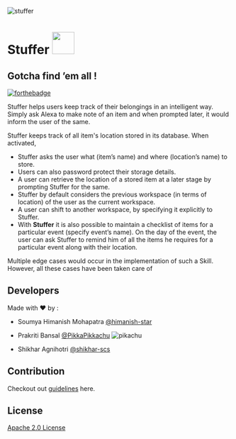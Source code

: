 ![stuffer](https://user-images.githubusercontent.com/25258877/38727027-7dfe57de-3f29-11e8-8f71-1c55b03f5179.png)

# Stuffer <img src="https://user-images.githubusercontent.com/2917613/28090232-861702b0-6683-11e7-8379-1347e01c9411.png" height="50">

## Gotcha find ’em all !
[![forthebadge](https://forthebadge.com/images/badges/made-with-javascript.svg)](https://forthebadge.com)

Stuffer helps users keep track of their belongings in an intelligent way. 
Simply ask Alexa to make note of an item and when prompted later, it would inform the user of the same.

Stuffer keeps track of all item's location stored in its database. When activated, 
  - Stuffer asks the user what (item’s name) and where (location’s name) to store. 
  - Users can also password protect their storage details. 
  - A user can retrieve the location of a stored item at a later stage by prompting Stuffer for the same. 
  - Stuffer by default considers the previous workspace (in terms of location) of the user as the current workspace. 
  - A user can shift to another workspace, by specifying it explicitly to Stuffer. 
  - With **Stuffer** it is also possible to maintain a checklist of items for a particular event (specify event’s name). On the day of the event, the user can ask Stuffer to remind him of all the items he requires for a particular event along with their location.

Multiple edge cases would occur in the implementation of such a Skill. However, all these cases have been taken care of

## Developers 

Made with :heart: by :
 - Soumya Himanish Mohapatra [@himanish-star](https://github.com/himanish-star) 
 - Prakriti Bansal [@PikkaPikkachu](https://github.com/PikkaPikkachu) ![pikachu](https://cdn.emojidex.com/emoji/px32/pikachu.png "pikachu")

 - Shikhar Agnihotri [@shikhar-scs](https://github.com/shikhar-scs)
 
 ## Contribution 
 Checkout out [guidelines](https://github.com/himanish-star/thingy-locator/blob/master/CONTRIBUTING.md) here. 
 
 ## License 
[Apache 2.0 License](https://github.com/himanish-star/thingy-locator/blob/master/LICENSE)
